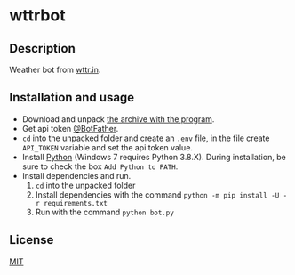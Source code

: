 # wttrbot

## Description

Weather bot from [wttr.in](https://wttr.in/).

## Installation and usage

- Download and unpack [the archive with the program](https://github.com/nehuby/wttrbot/archive/refs/heads/main.zip).
- Get api token [@BotFather](https://t.me/BotFather).
- `cd` into the unpacked folder and create an `.env` file, in the file create `API_TOKEN` variable and set the api token value.
- Install [Python](https://python.org/downloads) (Windows 7 requires Python 3.8.X). During installation, be sure to check the box `Add Python to PATH`.
- Install dependencies and run.
  1. `cd` into the unpacked folder
  1. Install dependencies with the command `python -m pip install -U -r requirements.txt`
  1. Run with the command `python bot.py`

## License

[MIT](LICENSE)

